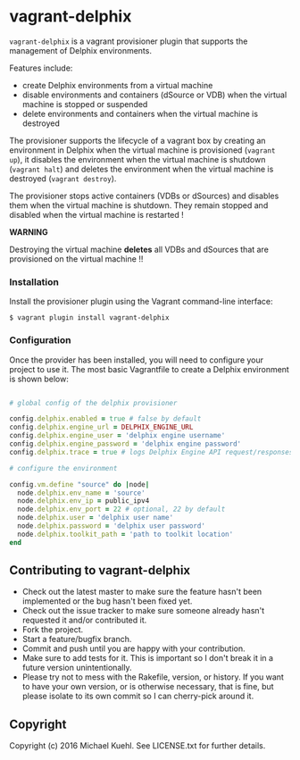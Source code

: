 # vagrant-delphix

`vagrant-delphix` is a vagrant provisioner plugin that supports the management of Delphix environments.

Features include:

* create Delphix environments from a virtual machine
* disable environments and containers (dSource or VDB) when the virtual machine is stopped or suspended
* delete environments and containers when the virtual machine is destroyed

The provisioner supports the lifecycle of a vagrant box by creating an environment in Delphix when the virtual machine is provisioned (`vagrant up`), it disables the environment when the virtual machine is shutdown (`vagrant halt`) and deletes the environment when the virtual machine is destroyed (`vagrant destroy`).

The provisioner stops active containers (VDBs or dSources) and disables them when the virtual machine is shutdown. They remain stopped and disabled when the virtual machine is restarted !

**WARNING**

Destroying the virtual machine **deletes** all VDBs and dSources that are provisioned on the virtual machine !!

### Installation

Install the provisioner plugin using the Vagrant command-line interface:

```shell
$ vagrant plugin install vagrant-delphix
```

### Configuration

Once the provider has been installed, you will need to configure your project to use it. The most basic Vagrantfile to create a Delphix environment is shown below:

```ruby

# global config of the delphix provisioner

config.delphix.enabled = true # false by default
config.delphix.engine_url = DELPHIX_ENGINE_URL
config.delphix.engine_user = 'delphix engine username'
config.delphix.engine_password = 'delphix engine password'
config.delphix.trace = true # logs Delphix Engine API request/responses, false by default

# configure the environment

config.vm.define "source" do |node|
  node.delphix.env_name = 'source'
  node.delphix.env_ip = public_ipv4
  node.delphix.env_port = 22 # optional, 22 by default
  node.delphix.user = 'delphix user name'
  node.delphix.password = 'delphix user password'
  node.delphix.toolkit_path = 'path to toolkit location'
end

```

## Contributing to vagrant-delphix

* Check out the latest master to make sure the feature hasn't been implemented or the bug hasn't been fixed yet.
* Check out the issue tracker to make sure someone already hasn't requested it and/or contributed it.
* Fork the project.
* Start a feature/bugfix branch.
* Commit and push until you are happy with your contribution.
* Make sure to add tests for it. This is important so I don't break it in a future version unintentionally.
* Please try not to mess with the Rakefile, version, or history. If you want to have your own version, or is otherwise necessary, that is fine, but please isolate to its own commit so I can cherry-pick around it.

## Copyright

Copyright (c) 2016 Michael Kuehl. See LICENSE.txt for
further details.
